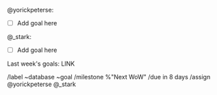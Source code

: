@yorickpeterse:

* [ ] Add goal here

@_stark:

* [ ] Add goal here

Last week's goals: LINK

/label ~database ~goal
/milestone %"Next WoW"
/due in 8 days
/assign @yorickpeterse @_stark